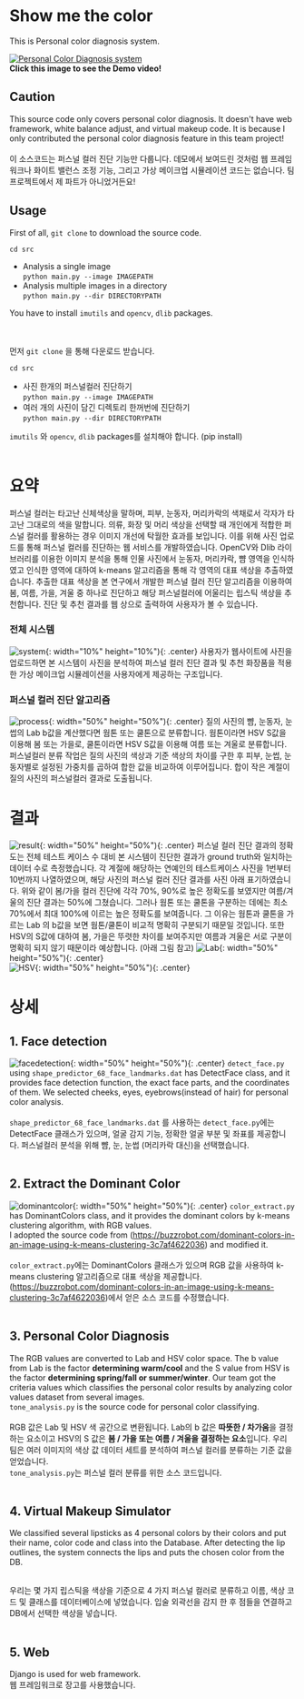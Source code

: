 # Show me the color
This is Personal color diagnosis system.

[![Personal Color Diagnosis system](http://img.youtube.com/vi/K7esg_dXYGo/0.jpg)](http://www.youtube.com/watch?v=K7esg_dXYGo "Personal Color Diagnosis system")
<br>**Click this image to see the Demo video!**
## Caution
This source code only covers personal color diagnosis. It doesn't have web framework, white balance adjust, and virtual makeup code. It is because I only contributed the personal color diagnosis feature in this team project!<br><br>
이 소스코드는 퍼스널 컬러 진단 기능만 다룹니다. 데모에서 보여드린 것처럼 웹 프레임워크나 화이트 밸런스 조정 기능, 그리고 가상 메이크업 시뮬레이션 코드는 없습니다. 팀 프로젝트에서 제 파트가 아니었거든요!

## Usage
First of all, `git clone` to download the source code.

`cd src`
- Analysis a single image<br>
`python main.py --image IMAGEPATH`
- Analysis multiple images in a directory<br>
`python main.py --dir DIRECTORYPATH`<br>

 You have to install `imutils` and `opencv`, `dlib` packages.<br><br><br>

먼저 `git clone` 을 통해 다운로드 받습니다.

`cd src` 
- 사진 한개의 퍼스널컬러 진단하기<br>
`python main.py --image IMAGEPATH`
- 여러 개의 사진이 담긴 디렉토리 한꺼번에 진단하기<br>
`python main.py --dir DIRECTORYPATH`<br>

 `imutils` 와 `opencv`, `dlib` packages를 설치해야 합니다. (pip install)<br><br>

# 요약
퍼스널 컬러는 타고난 신체색상을 말하며, 피부, 눈동자, 머리카락의 색채로서 각자가 타고난 그대로의 색을 말합니다. 의류, 화장 및 머리 색상을 선택할 때 개인에게 적합한 퍼스널 컬러를 활용하는 경우 이미지 개선에 탁월한 효과를 보입니다. 이를 위해 사진 업로드를 통해 퍼스널 컬러를 진단하는 웹 서비스를 개발하였습니다. OpenCV와 Dlib 라이브러리를 이용한 이미지 분석을 통해 인물 사진에서 눈동자, 머리카락, 뺨 영역을 인식하였고 인식한 영역에 대하여 k-means 알고리즘을 통해 각 영역의 대표 색상을 추출하였습니다. 추출한 대표 색상을 본 연구에서 개발한 퍼스널 컬러 진단 알고리즘을 이용하여 봄, 여름, 가을, 겨울 중 하나로 진단하고 해당 퍼스널컬러에 어울리는 립스틱 색상을 추천합니다. 진단 및 추천 결과를 웹 상으로 출력하여 사용자가 볼 수 있습니다.

### 전체 시스템
![system](res/img/1-system.jpg){: width="10%" height="10%"){: .center}
사용자가 웹사이트에 사진을 업로드하면 본 시스템이 사진을 분석하여 퍼스널 컬러 진단 결과 및 추천 화장품을 적용한 가상 메이크업 시뮬레이션을 사용자에게 제공하는 구조입니다.

### 퍼스널 컬러 진단 알고리즘
![process](res/img/2-process.JPG){: width="50%" height="50%"){: .center}
질의 사진의 뺨, 눈동자, 눈썹의 Lab b값을 계산했다면 웜톤 또는 쿨톤으로 분류합니다. 웜톤이라면 HSV S값을 이용해 봄 또는 가을로, 쿨톤이라면 HSV S값을 이용해 여름 또는 겨울로 분류합니다. 
퍼스널컬러 분류 작업은 질의 사진의 색상과 기준 색상의 차이를 구한 후 피부, 눈썹, 눈동자별로 설정된 가중치를 곱하여 합한 값을 비교하여 이루어집니다. 합이 작은 계절이 질의 사진의 퍼스널컬러 결과로 도출됩니다.

# 결과
![result](res/img/3-result.JPG){: width="50%" height="50%"){: .center}
퍼스널 컬러 진단 결과의 정확도는 전체 테스트 케이스 수 대비 본 시스템이 진단한 결과가 ground truth와 일치하는 데이터 수로 측정했습니다. 각 계절에 해당하는 연예인의 테스트케이스 사진을 1번부터 10번까지 나열하였으며, 해당 사진의 퍼스널 컬러 진단 결과를 사진 아래 표기하였습니다. 위와 같이 봄/가을 컬러 진단에 각각 70%, 90%로 높은 정확도를 보였지만 여름/겨울의 진단 결과는 50%에 그쳤습니다. 그러나 웜톤 또는 쿨톤을 구분하는 데에는 최소 70%에서 최대 100%에 이르는 높은 정확도를 보여줍니다. 그 이유는 웜톤과 쿨톤을 가르는 Lab 의 b값을 보면 웜톤/쿨톤이 비교적 명확히 구분되기 때문일 것입니다. 또한 HSV의 S값에 대하여 봄, 가을은 뚜렷한 차이를 보여주지만 여름과 겨울은 서로 구분이 명확히 되지 않기 때문이라 예상합니다. (아래 그림 참고)
![Lab](res/img/3.1-lab.JPG){: width="50%" height="50%"){: .center}</br>
![HSV](res/img/3.2-hsv.JPG){: width="50%" height="50%"){: .center}</br>

# 상세
## 1. Face detection
![facedetection](res/img/4-face-detection.JPG){: width="50%" height="50%"){: .center}
`detect_face.py` using `shape_predictor_68_face_landmarks.dat` has DetectFace class, and it provides face detection function, the exact face parts, and the coordinates of them. We selected cheeks, eyes, eyebrows(instead of hair) for personal color analysis.<br><br>
`shape_predictor_68_face_landmarks.dat` 를 사용하는 `detect_face.py`에는 DetectFace 클래스가 있으며, 얼굴 감지 기능, 정확한 얼굴 부분 및 좌표를 제공합니다. 퍼스널컬러 분석을 위해 뺨, 눈, 눈썹 (머리카락 대신)을 선택했습니다.<br><br>

## 2. Extract the Dominant Color
![dominantcolor](res/img/4-dominant-color.JPG){: width="50%" height="50%"){: .center}
`color_extract.py` has DominantColors class, and it provides the dominant colors by k-means clustering algorithm, with RGB values.<br>I adopted the source code from (https://buzzrobot.com/dominant-colors-in-an-image-using-k-means-clustering-3c7af4622036) and modified it.<br><br>
`color_extract.py`에는 DominantColors 클래스가 있으며 RGB 값을 사용하여 k-means clustering 알고리즘으로 대표 색상을 제공합니다. (https://buzzrobot.com/dominant-colors-in-an-image-using-k-means-clustering-3c7af4622036)에서 얻은 소스 코드를 수정했습니다.<br><br>

## 3. Personal Color Diagnosis
The RGB values are converted to Lab and HSV color space. The b value from Lab is the factor **determining warm/cool** and the S value from HSV is the factor **determining spring/fall or summer/winter**. Our team got the criteria values which classifies the personal color results by analyzing color values dataset from several images.
<br>`tone_analysis.py` is the source code for personal color classifying.<br><br>
RGB 값은 Lab 및 HSV 색 공간으로 변환됩니다. Lab의 b 값은 **따뜻한 / 차가움**을 결정하는 요소이고 HSV의 S 값은 **봄 / 가을 또는 여름 / 겨울을 결정하는 요소**입니다. 우리 팀은 여러 이미지의 색상 값 데이터 세트를 분석하여 퍼스널 컬러를 분류하는 기준 값을 얻었습니다.
<br>`tone_analysis.py`는 퍼스널 컬러 분류를 위한 소스 코드입니다.<br><br>

## 4. Virtual Makeup Simulator
We classified several lipsticks as 4 personal colors by their colors and put their name, color code and class into the Database. After detecting the lip outlines, the system connects the lips and puts the chosen color from the DB.<br><br>

우리는 몇 가지 립스틱을 색상을 기준으로 4 가지 퍼스널 컬러로 분류하고 이름, 색상 코드 및 클래스를 데이터베이스에 넣었습니다. 입술 외곽선을 감지 한 후 점들을 연결하고 DB에서 선택한 색상을 넣습니다.<br><br>

## 5. Web
Django is used for web framework.<br>
웹 프레임워크로 장고를 사용했습니다.